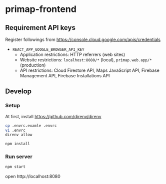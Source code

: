# primap-frontend
## Requirement API keys
Register followings from https://console.cloud.google.com/apis/credentials

* `REACT_APP_GOOGLE_BROWSER_API_KEY`
  * Application restrictions: HTTP referrers (web sites)
  * Website restrictions: `localhost:8080/*` (local), `primap.web.app/*` (production)
  * API restrictions: Cloud Firestore API, Maps JavaScript API, Firebase Management API, Firebase Installations API

## Develop
### Setup
At first, install https://github.com/direnv/direnv

```bash
cp .envrc.examle .envrc
vi .envrc
direnv allow

npm install
```

### Run server
```bash
npm start
```

open http://localhost:8080
